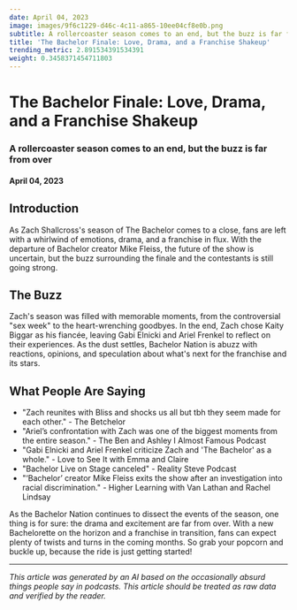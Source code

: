 ```yaml
---
date: April 04, 2023
image: images/9f6c1229-d46c-4c11-a865-10ee04cf8e0b.png
subtitle: A rollercoaster season comes to an end, but the buzz is far from over
title: 'The Bachelor Finale: Love, Drama, and a Franchise Shakeup'
trending_metric: 2.891534391534391
weight: 0.3458371454711803
---
```

# The Bachelor Finale: Love, Drama, and a Franchise Shakeup
### A rollercoaster season comes to an end, but the buzz is far from over
#### April 04, 2023

## Introduction
As Zach Shallcross's season of The Bachelor comes to a close, fans are left with a whirlwind of emotions, drama, and a franchise in flux. With the departure of Bachelor creator Mike Fleiss, the future of the show is uncertain, but the buzz surrounding the finale and the contestants is still going strong.

## The Buzz
Zach's season was filled with memorable moments, from the controversial "sex week" to the heart-wrenching goodbyes. In the end, Zach chose Kaity Biggar as his fiancée, leaving Gabi Elnicki and Ariel Frenkel to reflect on their experiences. As the dust settles, Bachelor Nation is abuzz with reactions, opinions, and speculation about what's next for the franchise and its stars.

## What People Are Saying
- "Zach reunites with Bliss and shocks us all but tbh they seem made for each other." - The Betchelor
- "Ariel’s confrontation with Zach was one of the biggest moments from the entire season." - The Ben and Ashley I Almost Famous Podcast
- "Gabi Elnicki and Ariel Frenkel criticize Zach and 'The Bachelor' as a whole." - Love to See It with Emma and Claire
- "Bachelor Live on Stage canceled" - Reality Steve Podcast
- "‘Bachelor’ creator Mike Fleiss exits the show after an investigation into racial discrimination." - Higher Learning with Van Lathan and Rachel Lindsay

As the Bachelor Nation continues to dissect the events of the season, one thing is for sure: the drama and excitement are far from over. With a new Bachelorette on the horizon and a franchise in transition, fans can expect plenty of twists and turns in the coming months. So grab your popcorn and buckle up, because the ride is just getting started!

 --- 

*This article was generated by an AI based on the occasionally absurd things people say in podcasts. This article should be treated as raw data and verified by the reader.*